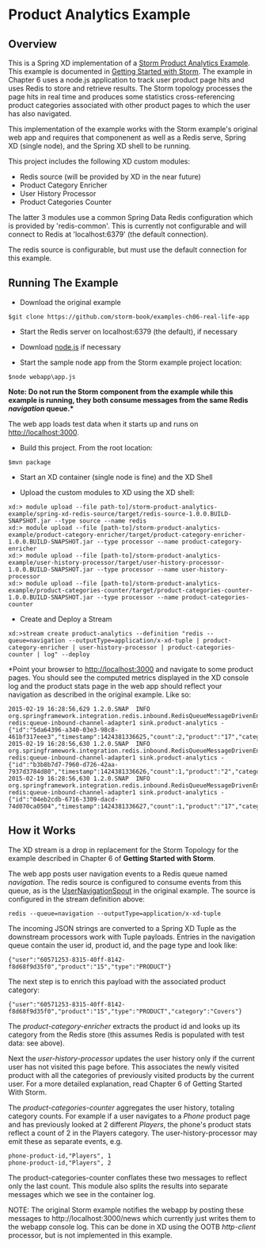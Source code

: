 # Product Analytics Example


## Overview

This is a Spring XD implementation of a [Storm Product Analytics Example](https://github.com/storm-book/examples-ch06-real-life-app). This example is documented in [Getting Started with Storm](https://www.amazon.com/Getting-Started-Storm-Jonathan-Leibiusky/dp/1449324010). The example in Chapter 6 uses a node.js application to track user product page hits and uses Redis to store and retrieve results. The Storm topology processes the page hits in real time and produces some statistics cross-referencing product categories associated with other product pages to which the user has also navigated.

This implementation of the example works with the Storm example's original web app and requires that componenent as well as a Redis serve,  Spring XD (single node), and the Spring XD shell to be running.

This project includes the following XD custom modules:

* Redis source (will be provided by XD in the near future)
* Product Category Enricher
* User History Processor
* Product Categories Counter

The latter 3 modules use a common Spring Data Redis configuration which is provided by 'redis-common'. This is currently not configurable and will connect to Redis at 'localhost:6379' (the default connection).

The redis source is configurable, but must use the default connection for this example.


## Running The Example

* Download the original example

````
$git clone https://github.com/storm-book/examples-ch06-real-life-app
````

* Start the Redis server on localhost:6379 (the default), if necessary

* Download [node.js](https://nodejs.org/download/) if necessary

* Start the sample node app from the Storm example project location:

````
$node webapp\app.js
````

__Note: Do not run the Storm component from the example while this example is running, they both consume messages from the same Redis *navigation* queue.*__

The web app loads test data when it starts up and runs on [http://localhost:3000]().

* Build this project. From the root location:

````
$mvn package
````

* Start an XD container (single node is fine) and the XD Shell

* Upload the custom modules to XD using the XD shell:

````
xd:> module upload --file path-to]/storm-product-analytics-example/spring-xd-redis-source/target/redis-source-1.0.0.BUILD-SNAPSHOT.jar --type source --name redis
xd:> module upload --file [path-to]/storm-product-analytics-example/product-category-enricher/target/product-category-enricher-1.0.0.BUILD-SNAPSHOT.jar --type processor --name product-category-enricher
xd:> module upload --file [path-to]/storm-product-analytics-example/user-history-processor/target/user-history-processor-1.0.0.BUILD-SNAPSHOT.jar --type processor --name user-history-processor
xd:> module upload --file [path-to]/storm-product-analytics-example/product-categories-counter/target/product-categories-counter-1.0.0.BUILD-SNAPSHOT.jar --type processor --name product-categories-counter
````
* Create and Deploy a Stream
````
xd:>stream create product-analytics --definition "redis --queue=navigation --outputType=application/x-xd-tuple | product-category-enricher | user-history-processor | product-categories-counter | log" --deploy
````
*Point your browser to [http://localhost:3000]() and navigate to some product pages. You should see the computed metrics displayed in the XD console log and the product stats page in the web app should reflect your navigation as described in the original example. Like so:

````
2015-02-19 16:28:56,629 1.2.0.SNAP  INFO org.springframework.integration.redis.inbound.RedisQueueMessageDrivenEndpoint#0-redis:queue-inbound-channel-adapter1 sink.product-analytics - {"id":"5da64396-a340-03e3-98c8-461bf317eee3","timestamp":1424381336625,"count":2,"product":"17","category":"Players"}
2015-02-19 16:28:56,630 1.2.0.SNAP  INFO org.springframework.integration.redis.inbound.RedisQueueMessageDrivenEndpoint#0-redis:queue-inbound-channel-adapter1 sink.product-analytics - {"id":"b3b8b7d7-7960-d726-42aa-7937d3784d80","timestamp":1424381336626,"count":1,"product":"2","category":"TVs"}
2015-02-19 16:28:56,630 1.2.0.SNAP  INFO org.springframework.integration.redis.inbound.RedisQueueMessageDrivenEndpoint#0-redis:queue-inbound-channel-adapter1 sink.product-analytics - {"id":"04eb2cdb-6716-3309-dacd-74d070ca0504","timestamp":1424381336627,"count":1,"product":"17","category":"Mounts"}
````
## How it Works

The XD stream is a drop in replacement for the Storm Topology for the example described in Chapter 6 of __Getting Started with Storm__. 

The web app posts user navigation events to a Redis queue named *navigation*. The redis source is configured to consume events from this queue, as is the [UserNavigationSpout](https://github.com/storm-book/examples-ch06-real-life-app/blob/master/src/main/java/storm/analytics/UsersNavigationSpout.java) in the original example. The source is configured in the stream definition above:

````
redis --queue=navigation --outputType=application/x-xd-tuple
````
The incoming JSON strings are converted to a Spring XD Tuple as the downstream processors work with Tuple payloads. Entries in the navigation queue contain the user id, product id, and the page type and look like:

````
{"user":"60571253-8315-40ff-8142-f8d68f9d35f0","product":"15","type":"PRODUCT"}
```` 
The next step is to enrich this payload with the associated product category:

````
{"user":"60571253-8315-40ff-8142-f8d68f9d35f0","product":"15","type":"PRODUCT","category":"Covers"}
````
The *product-category-enricher* extracts the product id and looks up its category from the Redis store (this assumes Redis is populated with test data: see above).

Next the *user-history-processor* updates the user history only if the current user has not visited this page before. This associates the newly visited product with all the categories of previously visited products by the current user. For a more detailed explanation, read Chapter 6 of Getting Started With Storm.  

The *product-categories-counter* aggregates the user history, totaling category counts. For example if a user navigates to a *Phone* product page and has previously looked at 2 different *Players*, the phone's product stats reflect a count of 2 in the Players category. The user-history-processor may emit these as separate events, e.g.

````
phone-product-id,"Players", 1
phone-product-id,"Players", 2
````
The product-categories-counter conflates these two messages to reflect only the last count. This module also splits the results into separate messages which we see in the container log. 

NOTE: The original Storm example notifies the webapp by posting these messages to http://localhost:3000/news which currently just writes them to the webapp console log. This can be done in XD using the OOTB *http-client*  processor, but is not implemented in this example.


